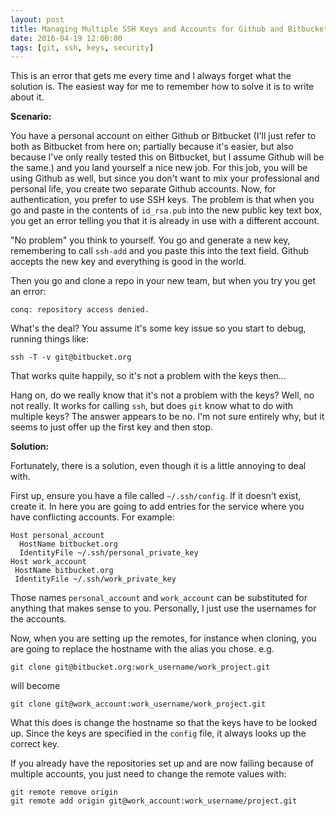 ```yaml
---
layout: post
title: Managing Multiple SSH Keys and Accounts for Github and Bitbucket
date: 2016-04-19 12:00:00
tags: [git, ssh, keys, security]
---
```


This is an error that gets me every time and I always forget what the solution
is. The easiest way for me to remember how to solve it is to write about it. 

**Scenario:**

You have a personal account on either Github or Bitbucket
(I'll just refer to both as Bitbucket from here on; partially because it's
 easier, but also because I've only really tested this on Bitbucket, but I
 assume Github will be the same.) and you land yourself a nice
new job. For this job, you will be using Github as well, but since you don't
want to mix your professional and personal life, you create two separate Github
accounts. Now, for authentication, you prefer to use SSH keys. The problem is
that when you go and paste in the contents of `id_rsa.pub` into the new public
key text box, you get an error telling you that it is already in use with a
different account. 

"No problem" you think to yourself. You go and generate a new key, remembering
to call `ssh-add` and you paste this into the text field. Github accepts the new
key and everything is good in the world. 

Then you go and clone a repo in your new team, but when you try you get an
error:
    
    conq: repository access denied.

What's the deal? You assume it's some key issue so you start to debug, running
things like:

    ssh -T -v git@bitbucket.org

That works quite happily, so it's not a problem with the keys then...

Hang on, do we really know that it's not a problem with the keys? Well, no not
really. It works for calling `ssh`, but does `git` know what to do with multiple
keys? The answer appears to be no. I'm not sure entirely why, but it seems to
just offer up the first key and then stop. 

**Solution:**

Fortunately, there is a solution, even though it is a little annoying to deal
with. 

First up, ensure you have a file called `~/.ssh/config`. If it doesn't exist,
      create it. In here you are going to add entries for the service where you
      have conflicting accounts. For example:

    Host personal_account
      HostName bitbucket.org
      IdentityFile ~/.ssh/personal_private_key
    Host work_account
     HostName bitbucket.org
     IdentityFile ~/.ssh/work_private_key

Those names `personal_account` and `work_account` can be substituted for anything that makes sense to you. 
Personally, I just use the usernames for the accounts. 

Now, when you are setting up the remotes, for instance when cloning, you are
going to replace the hostname with the alias you chose. e.g.

    git clone git@bitbucket.org:work_username/work_project.git

will become

    git clone git@work_account:work_username/work_project.git

What this does is change the hostname so that the keys have to be looked up.
Since the keys are specified in the `config` file, it always looks up the
correct key. 

If you already have the repositories set up and are now failing because of
multiple accounts, you just need to change the remote values with:

    git remote remove origin
    git remote add origin git@work_account:work_username/project.git



